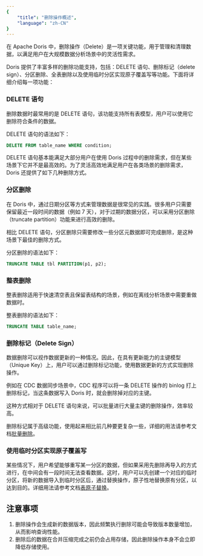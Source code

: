 ```yaml
---
{
    "title": "删除操作概述",
    "language": "zh-CN"
}
---
```


<!-- 
Licensed to the Apache Software Foundation (ASF) under one
or more contributor license agreements.  See the NOTICE file
distributed with this work for additional information
regarding copyright ownership.  The ASF licenses this file
to you under the Apache License, Version 2.0 (the
"License"); you may not use this file except in compliance
with the License.  You may obtain a copy of the License at

  http://www.apache.org/licenses/LICENSE-2.0

Unless required by applicable law or agreed to in writing,
software distributed under the License is distributed on an
"AS IS" BASIS, WITHOUT WARRANTIES OR CONDITIONS OF ANY
KIND, either express or implied.  See the License for the
specific language governing permissions and limitations
under the License.
-->

在 Apache Doris 中，删除操作（Delete）是一项关键功能，用于管理和清理数据，以满足用户在大规模数据分析场景中的灵活性需求。

Doris 提供了丰富多样的删除功能支持，包括：DELETE 语句、删除标记（delete sign）、分区删除、全表删除以及使用临时分区实现原子覆盖写等功能。下面将详细介绍每一项功能：

### DELETE 语句

删除数据时最常用的是 DELETE 语句，该功能支持所有表模型，用户可以使用它删除符合条件的数据。

DELETE 语句的语法如下：

```sql
DELETE FROM table_name WHERE condition;
```

DELETE 语句基本能满足大部分用户在使用 Doris 过程中的删除需求，但在某些场景下它并不是最高效的。为了灵活高效地满足用户在各类场景的删除需求，Doris 还提供了如下几种删除方式。

### 分区删除

在 Doris 中，通过日期分区等方式来管理数据是很常见的实践。很多用户只需要保留最近一段时间的数据（例如 7 天），对于过期的数据分区，可以采用分区删除（truncate partition）功能来进行高效的删除。

相比 DELETE 语句，分区删除只需要修改一些分区元数据即可完成删除，是这种场景下最佳的删除方式。

分区删除的语法如下：

```sql
TRUNCATE TABLE tbl PARTITION(p1, p2);
```

### 整表删除

整表删除适用于快速清空表且保留表结构的场景，例如在离线分析场景中需要重做数据时。

整表删除的语法如下：

```sql
TRUNCATE TABLE table_name;
```

### 删除标记（Delete Sign）

数据删除可以视作数据更新的一种情况。因此，在具有更新能力的主键模型（Unique Key）上，用户可以通过删除标记功能，使用数据更新的方式实现删除操作。

例如在 CDC 数据同步场景中，CDC 程序可以将一条 DELETE 操作的 binlog 打上删除标记，当这条数据写入 Doris 时，就会删除掉对应的主键。

这种方式相对于 DELETE 语句来说，可以批量进行大量主键的删除操作，效率较高。

删除标记属于高级功能，使用起来相比前几种要更复杂一些，详细的用法请参考文档[批量删除](./delete-overview.md)。

### 使用临时分区实现原子覆盖写

某些情况下，用户希望能够重写某一分区的数据，但如果采用先删除再导入的方式进行，在中间会有一段时间无法查看数据。这时，用户可以先创建一个对应的临时分区，将新的数据导入到临时分区后，通过替换操作，原子性地替换原有分区，以达到目的。详细用法请参考文档[表原子替换](./atomicity-replace.md)。

## 注意事项

1. 删除操作会生成新的数据版本，因此频繁执行删除可能会导致版本数量增加，从而影响查询性能。
2. 删除后的数据在合并压缩完成之前仍会占用存储，因此删除操作本身不会立即降低存储使用。
